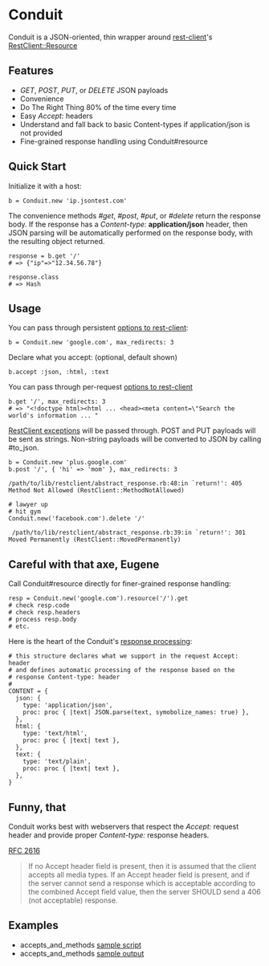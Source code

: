 Conduit
=======
Conduit is a JSON-oriented, thin wrapper around [rest-client](https://github.com/rest-client/rest-client)'s [RestClient::Resource](https://github.com/rest-client/rest-client#usage-activeresource-style)

Features
--------
* *GET*, *POST*, *PUT*, or *DELETE* JSON payloads
* Convenience
* Do The Right Thing 80% of the time every time
* Easy *Accept:* headers
* Understand and fall back to basic Content-types if application/json is not provided
* Fine-grained response handling using Conduit#resource

Quick Start
-----------
Initialize it with a host:

    b = Conduit.new 'ip.jsontest.com'

The convenience methods *#get*, *#post*, *#put*, or *#delete* return the response body.  If the response has a *Content-type:* **application/json** header, then JSON parsing will be automatically performed on the response body, with the resulting object returned.

    response = b.get '/'
    # => {"ip"=>"12.34.56.78"}

    response.class
    # => Hash

Usage
-----
You can pass through persistent [options to rest-client](https://github.com/rest-client/rest-client/blob/master/lib/restclient/request.rb):

    b = Conduit.new 'google.com', max_redirects: 3

Declare what you accept: (optional, default shown)

    b.accept :json, :html, :text

You can pass through per-request [options to rest-client](https://github.com/rest-client/rest-client/blob/master/lib/restclient/request.rb)

    b.get '/', max_redirects: 3
    # => "<!doctype html><html ... <head><meta content=\"Search the world's information ... "

[RestClient exceptions](https://github.com/rest-client/rest-client/blob/master/lib/restclient/exceptions.rb) will be passed through.  POST and PUT payloads will be sent as strings.  Non-string payloads will be converted to JSON by calling #to_json.

    b = Conduit.new 'plus.google.com'
    b.post '/', { 'hi' => 'mom' }, max_redirects: 3

    /path/to/lib/restclient/abstract_response.rb:48:in `return!': 405 Method Not Allowed (RestClient::MethodNotAllowed)

    # lawyer up
    # hit gym
    Conduit.new('facebook.com').delete '/'

     /path/to/lib/restclient/abstract_response.rb:39:in `return!': 301 Moved Permanently (RestClient::MovedPermanently)

Careful with that axe, Eugene
-----------------------------
Call Conduit#resource directly for finer-grained response handling:

    resp = Conduit.new('google.com').resource('/').get
    # check resp.code
    # check resp.headers
    # process resp.body
    # etc.

Here is the heart of the Conduit's [response processing](https://github.com/rickhull/conduit/blob/master/lib/conduit.rb#L37):

    # this structure declares what we support in the request Accept: header
    # and defines automatic processing of the response based on the
    # response Content-type: header
    #
    CONTENT = {
      json: {
        type: 'application/json',
        proc: proc { |text| JSON.parse(text, symobolize_names: true) },
      },
      html: {
        type: 'text/html',
        proc: proc { |text| text },
      },
      text: {
        type: 'text/plain',
        proc: proc { |text| text },
      },
    }

Funny, that
-----------
Conduit works best with webservers that respect the *Accept:* request header and provide proper *Content-type:* response headers.

[RFC 2616](http://www.w3.org/Protocols/rfc2616/rfc2616-sec14.html)

> If no Accept header field is present, then it is assumed that the client accepts all media types. If an Accept header field is present, and if the server cannot send a response which is acceptable according to the combined Accept field value, then the server SHOULD send a 406 (not acceptable) response.

Examples
--------
* accepts_and_methods [sample script](https://github.com/rickhull/conduit/blob/master/examples/accepts_and_methods.rb)
* accepts_and_methods [sample output](https://github.com/rickhull/conduit/blob/master/examples/accepts_and_methods.txt)
